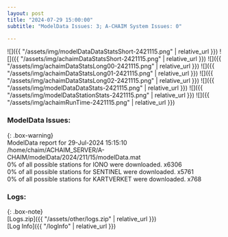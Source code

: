 ```yaml
---
layout: post
title: "2024-07-29 15:00:00"
subtitle: "ModelData Issues: 3; A-CHAIM System Issues: 0"

---
```


![]({{ "/assets/img/modelDataDataStatsShort-2421115.png" | relative_url }})
![]({{ "/assets/img/achaimDataStatsShort-2421115.png" | relative_url }})
![]({{ "/assets/img/achaimDataStatsLong00-2421115.png" | relative_url }})
![]({{ "/assets/img/achaimDataStatsLong01-2421115.png" | relative_url }})
![]({{ "/assets/img/achaimDataStatsLong02-2421115.png" | relative_url }})
![]({{ "/assets/img/modelDataDataStats-2421115.png" | relative_url }})
![]({{ "/assets/img/modelDataStationStats-2421115.png" | relative_url }})
![]({{ "/assets/img/achaimRunTime-2421115.png" | relative_url }})


### ModelData Issues:  
  
{: .box-warning}  
 ModelData report for 29-Jul-2024 15:15:10   
 /home/chaim/ACHAIM_SERVER/A-CHAIM/modelData/2024/211/15/modelData.mat   
 0% of all possible stations for IONO were downloaded. x6306   
 0% of all possible stations for SENTINEL were downloaded. x5761   
 0% of all possible stations for KARTVERKET were downloaded. x768   
  


### Logs:  
  
{: .box-note}  
[Logs.zip]({{ "/assets/other/logs.zip" | relative_url }})  
[Log Info]({{ "/logInfo" | relative_url }})  
